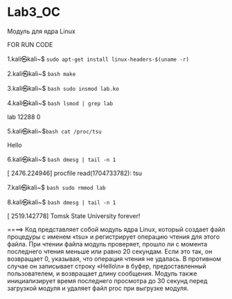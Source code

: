 # Lab3_OC
Модуль для ядра Linux

FOR RUN CODE

1.kali㉿kali~$ ```
        sudo apt-get install linux-headers-$(uname -r)
    ``` 

2.kali㉿kali~$  ```bash
         make 
    ``` 

3.kali㉿kali~$  ```bash
       sudo insmod lab.ko
    ``` 

4.kali㉿kali~$ ```bash
          lsmod | grep lab
    ```

lab               12288  0 

5.kali㉿kali~$```bash
           cat /proc/tsu
    ```

Hello  

6.kali㉿kali~$ ```bash
           dmesg | tail -n 1
    ``` 

[ 2476.224946] procfile read(1704733782): tsu

7.kali㉿kali~$ ```bash
          sudo rmmod lab
    ``` 

8.kali㉿kali~$ ```bash
           dmesg | tail -n 1 
    ``` 

[ 2519.142778] Tomsk State University forever!

====> Код представляет собой модуль ядра Linux, который создает файл процедуры с именем «tsu» и регистрирует операцию чтения для этого файла. При чтении файла модуль проверяет, прошло ли с момента последнего чтения меньше или равно 20 секундам. Если это так, он возвращает 0, указывая, что операция чтения не удалась. В противном случае он записывает строку «Hello\n» в буфер, предоставленный пользователем, и возвращает длину сообщения. Модуль также инициализирует время последнего просмотра до 30 секунд перед загрузкой модуля и удаляет файл proc при выгрузке модуля.
